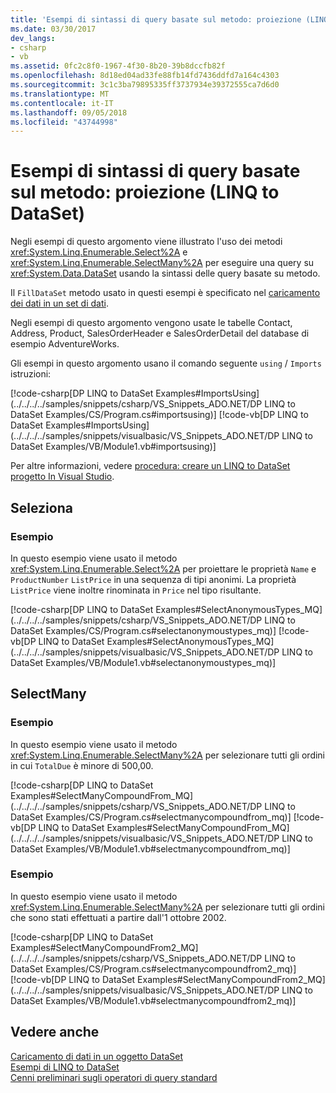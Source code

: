 ```yaml
---
title: 'Esempi di sintassi di query basate sul metodo: proiezione (LINQ to DataSet)'
ms.date: 03/30/2017
dev_langs:
- csharp
- vb
ms.assetid: 0fc2c8f0-1967-4f30-8b20-39b8dccfb82f
ms.openlocfilehash: 8d18ed04ad33fe88fb14fd7436ddfd7a164c4303
ms.sourcegitcommit: 3c1c3ba79895335ff3737934e39372555ca7d6d0
ms.translationtype: MT
ms.contentlocale: it-IT
ms.lasthandoff: 09/05/2018
ms.locfileid: "43744998"
---
```

# <a name="method-based-query-syntax-examples-projection-linq-to-dataset"></a>Esempi di sintassi di query basate sul metodo: proiezione (LINQ to DataSet)
Negli esempi di questo argomento viene illustrato l'uso dei metodi <xref:System.Linq.Enumerable.Select%2A> e <xref:System.Linq.Enumerable.SelectMany%2A> per eseguire una query su <xref:System.Data.DataSet> usando la sintassi delle query basate su metodo.  
  
 Il `FillDataSet` metodo usato in questi esempi è specificato nel [caricamento dei dati in un set di dati](../../../../docs/framework/data/adonet/loading-data-into-a-dataset.md).  
  
 Negli esempi di questo argomento vengono usate le tabelle Contact, Address, Product, SalesOrderHeader e SalesOrderDetail del database di esempio AdventureWorks.  
  
 Gli esempi in questo argomento usano il comando seguente `using` / `Imports` istruzioni:  
  
 [!code-csharp[DP LINQ to DataSet Examples#ImportsUsing](../../../../samples/snippets/csharp/VS_Snippets_ADO.NET/DP LINQ to DataSet Examples/CS/Program.cs#importsusing)]
 [!code-vb[DP LINQ to DataSet Examples#ImportsUsing](../../../../samples/snippets/visualbasic/VS_Snippets_ADO.NET/DP LINQ to DataSet Examples/VB/Module1.vb#importsusing)]  
  
 Per altre informazioni, vedere [procedura: creare un LINQ to DataSet progetto In Visual Studio](../../../../docs/framework/data/adonet/how-to-create-a-linq-to-dataset-project-in-vs.md).  
  
## <a name="select"></a>Seleziona  
  
### <a name="example"></a>Esempio  
 In questo esempio viene usato il metodo <xref:System.Linq.Enumerable.Select%2A> per proiettare le proprietà `Name` e `ProductNumber` `ListPrice` in una sequenza di tipi anonimi.  La proprietà `ListPrice` viene inoltre rinominata in  `Price` nel tipo risultante.  
  
 [!code-csharp[DP LINQ to DataSet Examples#SelectAnonymousTypes_MQ](../../../../samples/snippets/csharp/VS_Snippets_ADO.NET/DP LINQ to DataSet Examples/CS/Program.cs#selectanonymoustypes_mq)]
 [!code-vb[DP LINQ to DataSet Examples#SelectAnonymousTypes_MQ](../../../../samples/snippets/visualbasic/VS_Snippets_ADO.NET/DP LINQ to DataSet Examples/VB/Module1.vb#selectanonymoustypes_mq)]  
  
## <a name="selectmany"></a>SelectMany  
  
### <a name="example"></a>Esempio  
 In questo esempio viene usato il metodo <xref:System.Linq.Enumerable.SelectMany%2A> per selezionare tutti gli ordini in cui `TotalDue` è minore di 500,00.  
  
 [!code-csharp[DP LINQ to DataSet Examples#SelectManyCompoundFrom_MQ](../../../../samples/snippets/csharp/VS_Snippets_ADO.NET/DP LINQ to DataSet Examples/CS/Program.cs#selectmanycompoundfrom_mq)]
 [!code-vb[DP LINQ to DataSet Examples#SelectManyCompoundFrom_MQ](../../../../samples/snippets/visualbasic/VS_Snippets_ADO.NET/DP LINQ to DataSet Examples/VB/Module1.vb#selectmanycompoundfrom_mq)]  
  
### <a name="example"></a>Esempio  
 In questo esempio viene usato il metodo <xref:System.Linq.Enumerable.SelectMany%2A> per selezionare tutti gli ordini che sono stati effettuati a partire dall'1 ottobre 2002.  
  
 [!code-csharp[DP LINQ to DataSet Examples#SelectManyCompoundFrom2_MQ](../../../../samples/snippets/csharp/VS_Snippets_ADO.NET/DP LINQ to DataSet Examples/CS/Program.cs#selectmanycompoundfrom2_mq)]
 [!code-vb[DP LINQ to DataSet Examples#SelectManyCompoundFrom2_MQ](../../../../samples/snippets/visualbasic/VS_Snippets_ADO.NET/DP LINQ to DataSet Examples/VB/Module1.vb#selectmanycompoundfrom2_mq)]  
  
## <a name="see-also"></a>Vedere anche  
 [Caricamento di dati in un oggetto DataSet](../../../../docs/framework/data/adonet/loading-data-into-a-dataset.md)  
 [Esempi di LINQ to DataSet](../../../../docs/framework/data/adonet/linq-to-dataset-examples.md)  
 [Cenni preliminari sugli operatori di query standard](https://msdn.microsoft.com/library/24cda21e-8af8-4632-b519-c404a839b9b2)
